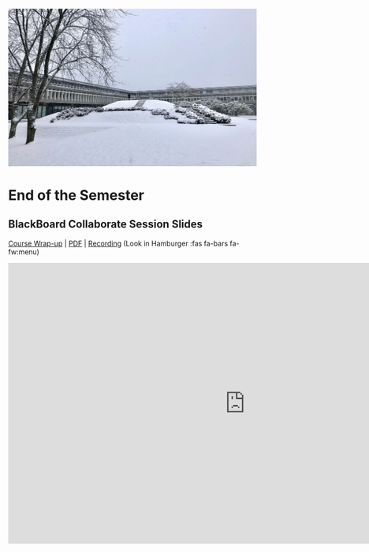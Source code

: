![SFU in the Winter](images/FF8J5MjXwA0S3UP.jpg ':class=banner-image')

# End of the Semester

## BlackBoard Collaborate Session Slides
[Course Wrap-up](https://docs.google.com/presentation/d/e/2PACX-1vQcmjfSlafwaUedBMOS73xJh4n6FmZO7Rh46PAEiidOdABNpEZjfk8dsRnh83nj5erP_WC5f2toSiul/pub?start=false&loop=false&delayms=3000) | [PDF](https://canvas.sfu.ca/courses/64326/files/folder/Downloads/Slides%20PDFs/Course%20Wrap-up) | [Recording](https://canvas.sfu.ca/courses/64326/external_tools/3544) (Look in Hamburger :fas fa-bars fa-fw:menu)  

<div class="video-container-16by9"><iframe src="https://docs.google.com/presentation/d/e/2PACX-1vQcmjfSlafwaUedBMOS73xJh4n6FmZO7Rh46PAEiidOdABNpEZjfk8dsRnh83nj5erP_WC5f2toSiul/embed?start=false&loop=false&delayms=3000" frameborder="0" width="960" height="569" allowfullscreen="true" mozallowfullscreen="true" webkitallowfullscreen="true"></iframe></div>
